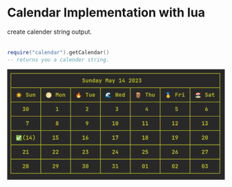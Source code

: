 # Calendar Implementation with lua

create calender string output.

```lua

require("calendar").getCalendar()
-- returns you a calender string.

```

![sample img](./docs/sample.png)
